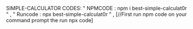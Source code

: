 SIMPLE-CALCULATOR CODES:
" NPMCODE : npm i best-simple-calculat0r " ,
" Runcode : npx best-simple-calculat0r " ,
 [//First run npm code on your command prompt the run npx code]
